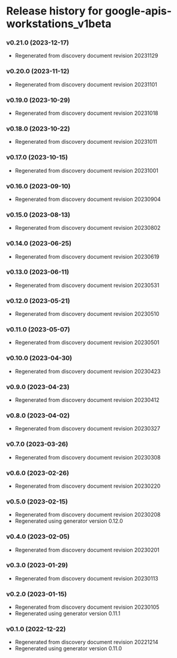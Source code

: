 # Release history for google-apis-workstations_v1beta

### v0.21.0 (2023-12-17)

* Regenerated from discovery document revision 20231129

### v0.20.0 (2023-11-12)

* Regenerated from discovery document revision 20231101

### v0.19.0 (2023-10-29)

* Regenerated from discovery document revision 20231018

### v0.18.0 (2023-10-22)

* Regenerated from discovery document revision 20231011

### v0.17.0 (2023-10-15)

* Regenerated from discovery document revision 20231001

### v0.16.0 (2023-09-10)

* Regenerated from discovery document revision 20230904

### v0.15.0 (2023-08-13)

* Regenerated from discovery document revision 20230802

### v0.14.0 (2023-06-25)

* Regenerated from discovery document revision 20230619

### v0.13.0 (2023-06-11)

* Regenerated from discovery document revision 20230531

### v0.12.0 (2023-05-21)

* Regenerated from discovery document revision 20230510

### v0.11.0 (2023-05-07)

* Regenerated from discovery document revision 20230501

### v0.10.0 (2023-04-30)

* Regenerated from discovery document revision 20230423

### v0.9.0 (2023-04-23)

* Regenerated from discovery document revision 20230412

### v0.8.0 (2023-04-02)

* Regenerated from discovery document revision 20230327

### v0.7.0 (2023-03-26)

* Regenerated from discovery document revision 20230308

### v0.6.0 (2023-02-26)

* Regenerated from discovery document revision 20230220

### v0.5.0 (2023-02-15)

* Regenerated from discovery document revision 20230208
* Regenerated using generator version 0.12.0

### v0.4.0 (2023-02-05)

* Regenerated from discovery document revision 20230201

### v0.3.0 (2023-01-29)

* Regenerated from discovery document revision 20230113

### v0.2.0 (2023-01-15)

* Regenerated from discovery document revision 20230105
* Regenerated using generator version 0.11.1

### v0.1.0 (2022-12-22)

* Regenerated from discovery document revision 20221214
* Regenerated using generator version 0.11.0

